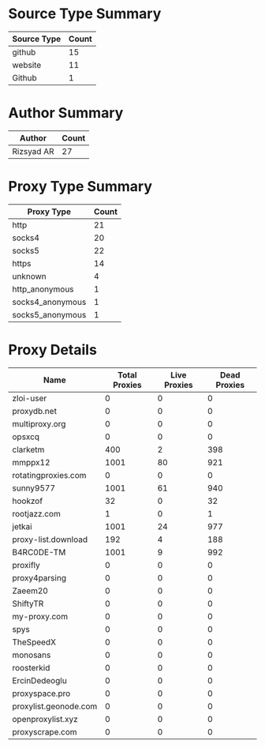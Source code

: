 # Source Type Summary

| Source Type | Count |
|-------------|-------|
| github | 15 |
| website | 11 |
| Github | 1 |


# Author Summary

| Author | Count |
|--------|-------|
| Rizsyad AR | 27 |


# Proxy Type Summary

| Proxy Type | Count |
|------------|-------|
| http | 21 |
| socks4 | 20 |
| socks5 | 22 |
| https | 14 |
| unknown | 4 |
| http_anonymous | 1 |
| socks4_anonymous | 1 |
| socks5_anonymous | 1 |


# Proxy Details

| Name | Total Proxies | Live Proxies | Dead Proxies |
|------|---------------|--------------|---------------|
| zloi-user | 0 | 0 | 0 |
| proxydb.net | 0 | 0 | 0 |
| multiproxy.org | 0 | 0 | 0 |
| opsxcq | 0 | 0 | 0 |
| clarketm | 400 | 2 | 398 |
| mmppx12 | 1001 | 80 | 921 |
| rotatingproxies.com | 0 | 0 | 0 |
| sunny9577 | 1001 | 61 | 940 |
| hookzof | 32 | 0 | 32 |
| rootjazz.com | 1 | 0 | 1 |
| jetkai | 1001 | 24 | 977 |
| proxy-list.download | 192 | 4 | 188 |
| B4RC0DE-TM | 1001 | 9 | 992 |
| proxifly | 0 | 0 | 0 |
| proxy4parsing | 0 | 0 | 0 |
| Zaeem20 | 0 | 0 | 0 |
| ShiftyTR | 0 | 0 | 0 |
| my-proxy.com | 0 | 0 | 0 |
| spys | 0 | 0 | 0 |
| TheSpeedX | 0 | 0 | 0 |
| monosans | 0 | 0 | 0 |
| roosterkid | 0 | 0 | 0 |
| ErcinDedeoglu | 0 | 0 | 0 |
| proxyspace.pro | 0 | 0 | 0 |
| proxylist.geonode.com | 0 | 0 | 0 |
| openproxylist.xyz | 0 | 0 | 0 |
| proxyscrape.com | 0 | 0 | 0 |
